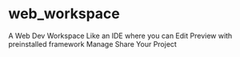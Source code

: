 # web_workspace
A Web Dev Workspace Like an IDE where you can Edit Preview with preinstalled framework Manage Share Your Project
